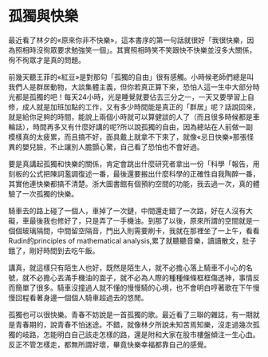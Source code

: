 # 孤獨與快樂

最近看了林夕的«原來你非不快樂»，這本書序的第一句話就很好「我很快樂，因為照相時沒徇眾要求勉強笑一個」。其實照相時笑不笑跟快不快樂並沒多大關係，徇不徇眾才是真的問題。

前幾天聽王菲的«紅豆»是對那句「孤獨的自由」很有感觸。小時候老師們總是叫我們人是群居動物，大談集體主義，但你若真正算下來，恐怕人這一生中大部分時光都是孤獨的吧！每天24小時，光是睡覺就要佔去三分之一，一天又要學習上自修，成人就是加班加點的工作，又有多少時間能是真正的「群居」呢？話說回來，就是給你足夠的時間，能說上兩個小時就可以算健談的人了（而且很多時候都是車輪話），時間再多又有什麼好講的呢?所以說孤獨的自由，因為總站在人前做一副模樣真的太疲累，而且搞不好，面具戴上就拿不下來了，就像«忌日快樂»那張怪異的嬰兒臉，不止讓別人膽顫心驚，自己看了恐怕也不會好過。

要是真講起孤獨和快樂的關係，肯定會跳出什麼研究者拿出一份「科學「報告，用刻板的公式把陳詞濫調復述一番，最後還要搬出什麼科學的正確性自我陶醉一番，其實他連快樂都搞不清楚。浙大圖書館有個預約空間的功能，我去過一次，真的體驗了一次孤獨的快樂。

騎車去的路上碰了一個人，車掉了一次鏈，中間還走錯了一次路，好在人沒有大礙，車最後我也修好了，只是弄了一手機油。到那了以後，原來所謂的空間就是一個個玻璃隔間，中間留空隔音，門出入則需要刷卡，我就在那裡坐了一上午，看看Rudin的principles of mathematical analysis,累了就聽聽音樂，讀讀散文，肚子餓了，剛好時間到去吃午飯。

講真，就這樣只有陌生人也好，既然是陌生人，就不必擔心落上騎車不小心的名號，就不必擔心丟滿手機油的面子，就不必為人際的種種條條框框傷透神，事情反而簡單了很多。騎車沒撞過人就不懂的慢慢騎的心境，也不會明白哼著歌在下午慢慢回程看著身邊一個個人騎車超過去的悠閒。

孤獨也可以很快樂。青春不妨說是一首孤獨的歌。最近看了三聯的雜誌，有一期就是青春期的，說青春不怕迷途。不錯，就像林夕所說未知苦焉知樂，沒走過幾次孤獨的岐路，怎能明白自己該走怎樣的路，還是附和大家在股市樓盤傾注一生心血。反正不管怎樣走，都無所謂好壞，畢竟快樂幸福都靠自己的感覺。


